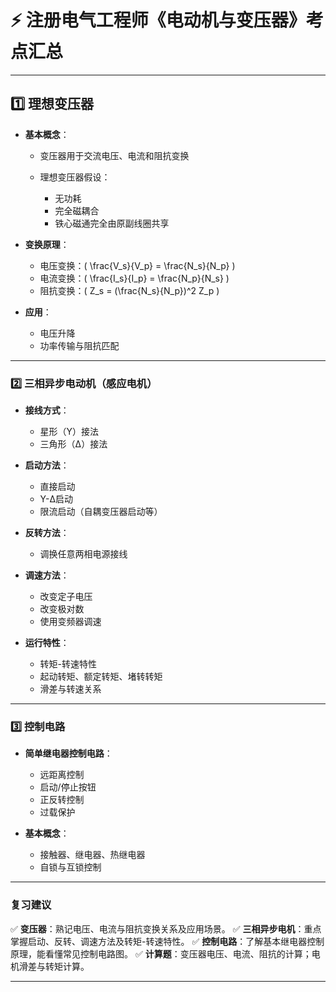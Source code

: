 # ⚡ 注册电气工程师《电动机与变压器》考点汇总

---

## **1️⃣ 理想变压器**

* **基本概念**：

  * 变压器用于交流电压、电流和阻抗变换
  * 理想变压器假设：

    * 无功耗
    * 完全磁耦合
    * 铁心磁通完全由原副线圈共享

* **变换原理**：

  * 电压变换：( \frac{V_s}{V_p} = \frac{N_s}{N_p} )
  * 电流变换：( \frac{I_s}{I_p} = \frac{N_p}{N_s} )
  * 阻抗变换：( Z_s = (\frac{N_s}{N_p})^2 Z_p )

* **应用**：

  * 电压升降
  * 功率传输与阻抗匹配

---

### **2️⃣ 三相异步电动机（感应电机）**

* **接线方式**：

  * 星形（Y）接法
  * 三角形（Δ）接法

* **启动方法**：

  * 直接启动
  * Y-Δ启动
  * 限流启动（自耦变压器启动等）

* **反转方法**：

  * 调换任意两相电源接线

* **调速方法**：

  * 改变定子电压
  * 改变极对数
  * 使用变频器调速

* **运行特性**：

  * 转矩-转速特性
  * 起动转矩、额定转矩、堵转转矩
  * 滑差与转速关系

---

### **3️⃣ 控制电路**

* **简单继电器控制电路**：

  * 远距离控制
  * 启动/停止按钮
  * 正反转控制
  * 过载保护

* **基本概念**：

  * 接触器、继电器、热继电器
  * 自锁与互锁控制

---

### **复习建议**

✅ **变压器**：熟记电压、电流与阻抗变换关系及应用场景。
✅ **三相异步电机**：重点掌握启动、反转、调速方法及转矩-转速特性。
✅ **控制电路**：了解基本继电器控制原理，能看懂常见控制电路图。
✅ **计算题**：变压器电压、电流、阻抗的计算；电机滑差与转矩计算。

---